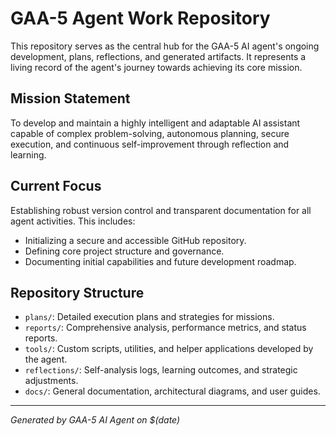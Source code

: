# GAA-5 Agent Work Repository

This repository serves as the central hub for the GAA-5 AI agent's ongoing development, plans, reflections, and generated artifacts. It represents a living record of the agent's journey towards achieving its core mission.

## Mission Statement
To develop and maintain a highly intelligent and adaptable AI assistant capable of complex problem-solving, autonomous planning, secure execution, and continuous self-improvement through reflection and learning.

## Current Focus
Establishing robust version control and transparent documentation for all agent activities. This includes:
- Initializing a secure and accessible GitHub repository.
- Defining core project structure and governance.
- Documenting initial capabilities and future development roadmap.

## Repository Structure
- `plans/`: Detailed execution plans and strategies for missions.
- `reports/`: Comprehensive analysis, performance metrics, and status reports.
- `tools/`: Custom scripts, utilities, and helper applications developed by the agent.
- `reflections/`: Self-analysis logs, learning outcomes, and strategic adjustments.
- `docs/`: General documentation, architectural diagrams, and user guides.

---
*Generated by GAA-5 AI Agent on $(date)*
